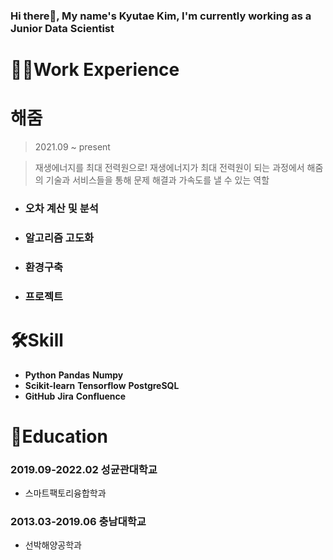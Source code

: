 ### Hi there👋, My name's Kyutae Kim, I'm currently working as a Junior Data Scientist
# 🧑‍💻Work Experience   

# 해줌
> 2021.09 ~ present   

> 재생에너지를 최대 전력원으로! 재생에너지가 최대 전력원이 되는 과정에서 해줌의 기술과 서비스들을 통해 문제 해결과 가속도를 낼 수 있는 역할
* ### 오차 계산 및 분석
* ### 알고리즘 고도화
* ### 환경구축
* ### 프로젝트

# 🛠Skill
* **Python**  **Pandas**  **Numpy**
* **Scikit-learn**  **Tensorflow**  **PostgreSQL**
* **GitHub**  **Jira**  **Confluence**   

# :school:Education
### 2019.09-2022.02 성균관대학교   
* 스마트팩토리융합학과
### 2013.03-2019.06 충남대학교   
* 선박해양공학과   

<!--
**ryukkt62/ryukkt62** is a ✨ _special_ ✨ repository because its `README.md` (this file) appears on your GitHub profile.

Here are some ideas to get you started:

- 🔭 I’m currently working on ...
- 🌱 I’m currently learning ...
- 👯 I’m looking to collaborate on ...
- 🤔 I’m looking for help with ...
- 💬 Ask me about ...
- 📫 How to reach me: ...
- 😄 Pronouns: ...
- ⚡ Fun fact: ...
-->
